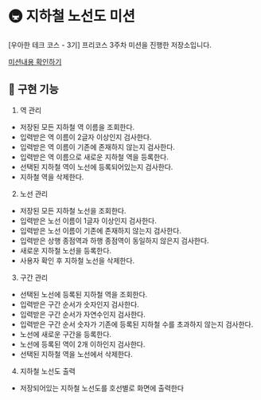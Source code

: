 # 🚇 지하철 노선도 미션

[우아한 테크 코스 - 3기] 프리코스 3주차 미션을 진행한 저장소입니다.

[미션내용 확인하기](./MISSION.md)

## 🚀 구현 기능

1. 역 관리

- 저장된 모든 지하철 역 이름을 조회한다.
- 입력받은 역 이름이 2글자 이상인지 검사한다.
- 입력받은 역 이름이 기존에 존재하지 않는지 검사한다.
- 입력받은 역 이름으로 새로운 지하철 역을 등록한다.
- 선택된 지하철 역이 노선에 등록되어있는지 검사한다.
- 지하철 역을 삭제한다.

2. 노선 관리

- 저장된 모든 지하철 노선을 조회한다.
- 입력받은 노선 이름이 1글자 이상인지 검사한다.
- 입력받은 노선 이름이 기존에 존재하지 않는지 검사한다.
- 입력받은 상행 종점역과 하행 종점역이 동일하지 않은지 검사한다.
- 새로운 지하철 노선을 등록한다.
- 사용자 확인 후 지하철 노선을 삭제한다.

3. 구간 관리

- 선택된 노선에 등록된 지하철 역을 조회한다.
- 입력받은 구간 순서가 숫자인지 검사한다.
- 입력받은 구간 순서가 자연수인지 검사한다.
- 입력받은 구간 순서 숫자가 기존에 등록된 지하철 수를 초과하지 않는지 검사한다.
- 노선에 새로운 구간을 등록한다.
- 노선에 등록된 역이 2개 이하인지 검사한다.
- 선택된 지하철 역을 노선에서 삭제한다.

4. 지하철 노선도 출력

- 저장되어있는 지하철 노선도를 호선별로 화면에 출력한다
